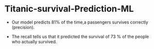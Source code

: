 # Titanic-survival-Prediction-ML

 - Our model predicts 81% of the time,a passengers survives correctly (precision).
 
 - The recall tells us that it predicted the survival of 73 % of the people who actually survived.
  
